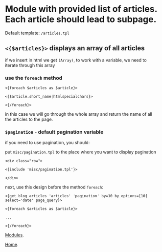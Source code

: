 
# Module with provided list of articles. Each article should lead to subpage. 
Default template:  `/articles.tpl`

## `<{$articles}>` displays an array of all articles

if we insert in html we get `(Array)`, to work with a variable, we need to iterate through this array

### use the `foreach` method 

`<{foreach $articles as $article}>`

   `<{$article.short_name|htmlspecialchars}>`

`<{/foreach}>`

in this case we will go through the whole array and return the name of all the articles to the page.

### `$pagination` - default pagination variable

if you need to use pagination, you should:

put `misc/pagination.tpl` to the place where you want to display pagination

`<div class="row">`

   `<{include 'misc/pagination.tpl'}>`

`</div>`

next, use this design before the method `foreach`:

`<{get_blog_articles 'articles' 'pagination' by=10 by_options=[10] select='date' page_query}> `

`<{foreach $articles as $article}>`

   `...`
   
`<{/foreach}>`


[Modules](index.md).

[Home](../index.md).

